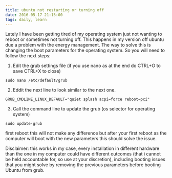 ```yaml
---
title: ubuntu not restarting or turning off 
date: 2016-05-17 21:15:00
tags: daily, learn
---
```

Lately I have been getting tired of my operating system just not wanting to reboot or sometimes not turning off. This happens in my version off ubuntu due a problem with the energy management. 
The way to solve this is changing the boot parameters for the operating system. So you will need to follow the next steps:
1. Edit the grub settings file (if you use nano as at the end do CTRL+O to save CTRL+X to close)
```
sudo nano /etc/default/grub
```
2. Eddit the next line to look similar to the next one.
```
GRUB_CMDLINE_LINUX_DEFAULT="quiet splash acpi=force reboot=pci"
```
3. Call the command line to update the grub (os selector for operating system)
```
sudo update-grub
```
first reboot this will not make any difference but after your first reboot as the computer will boot with the new parameters this should solve the issue.


Disclaimer: this works in my case, every installation in different hardware than the one in my computer could have different outcomes (that i cannot be held accountable for, so use at your discretion), including  booting issues that you might solve by removing the previous parameters before booting Ubuntu from grub.
